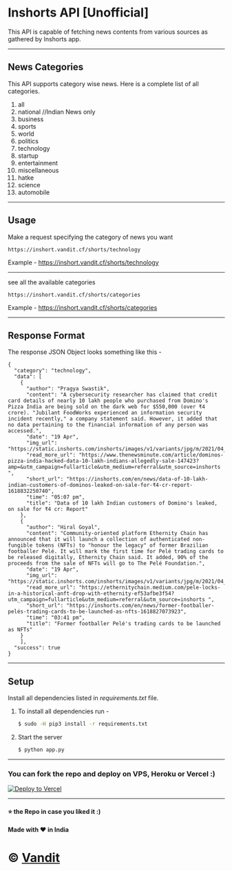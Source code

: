 # Inshorts API [Unofficial]

This API is capable of fetching news contents from various sources as gathered by Inshorts app.

---

## News Categories

This API supports category wise news. Here is a complete list of all categories.

1. all
2. national //Indian News only
3. business
4. sports
5. world
6. politics
7. technology
8. startup
9. entertainment
10. miscellaneous
11. hatke
12. science
13. automobile

---

## Usage

Make a request specifying the category of news you want
```
https://inshort.vandit.cf/shorts/technology
```
Example - https://inshort.vandit.cf/shorts/technology

---
see all the available categories
```
https://inshort.vandit.cf/shorts/categories
```
Example - https://inshort.vandit.cf/shorts/categories

---

## Response Format

The response JSON Object looks something like this - 

```
{
  "category": "technology",
  "data": [
    {
      "author": "Pragya Swastik",
      "content": "A cybersecurity researcher has claimed that credit card details of nearly 10 lakh people who purchased from Domino's Pizza India are being sold on the dark web for $550,000 (over ₹4 crore). "Jubilant FoodWorks experienced an information security incident recently," a company statement said. However, it added that no data pertaining to the financial information of any person was accessed.",
      "date": "19 Apr",
      "img_url": "https://static.inshorts.com/inshorts/images/v1/variants/jpg/m/2021/04_apr/19_mon/img_1618830582251_240.jpg?",
      "read_more_url": "https://www.thenewsminute.com/article/dominos-pizza-india-hacked-data-10-lakh-indians-allegedly-sale-147423?amp=&utm_campaign=fullarticle&utm_medium=referral&utm_source=inshorts ",
      "short_url": "https://inshorts.com/en/news/data-of-10-lakh-indian-customers-of-dominos-leaked-on-sale-for-₹4-cr-report-1618832250740",
      "time": "05:07 pm",
      "title": "Data of 10 lakh Indian customers of Domino's leaked, on sale for ₹4 cr: Report"
    },
    {
      "author": "Hiral Goyal",
      "content": "Community-oriented platform Ethernity Chain has announced that it will launch a collection of authenticated non-fungible tokens (NFTs) to "honour the legacy" of former Brazilian footballer Pelé. It will mark the first time for Pelé trading cards to be released digitally, Ethernity Chain said. It added, 90% of the proceeds from the sale of NFTs will go to The Pelé Foundation.",
      "date": "19 Apr",
      "img_url": "https://static.inshorts.com/inshorts/images/v1/variants/jpg/m/2021/04_apr/19_mon/img_1618822474861_599.jpg?",
      "read_more_url": "https://ethernitychain.medium.com/pele-locks-in-a-historical-anft-drop-with-ethernity-ef53afbe3f54?utm_campaign=fullarticle&utm_medium=referral&utm_source=inshorts ",
      "short_url": "https://inshorts.com/en/news/former-footballer-pelés-trading-cards-to-be-launched-as-nfts-1618827073923",
      "time": "03:41 pm",
      "title": "Former footballer Pelé's trading cards to be launched as NFTs"
    }
    ],
  "success": true
}
```
---
## Setup

Install all dependencies listed in *requirements.txt* file. 

1. To install all dependencies run - 

    ```bash
    $ sudo -H pip3 install -r requirements.txt
    ```

2. Start the server

    ```bash 
    $ python app.py
    ```
---

### You can fork the repo and deploy on VPS, Heroku or Vercel :)
[![Deploy to Vercel](https://vercel.com/button)](https://vercel.com/import/project?template=https://github.com/vendz/inshorts-api/tree/main)

---
#### :star: the Repo in case you liked it :)
#### Made with :heart: in India

# © [Vandit](https://github.com/vendz)
